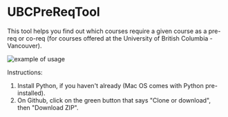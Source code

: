 # UBCPreReqTool
This tool helps you find out which courses require a given course as a pre-req or co-req (for courses offered at the University of British Columbia - Vancouver).

![example of usage](http://i.imgur.com/vLRmZHf.png "Example of usage:")


Instructions:
  1. Install Python, if you haven't already (Mac OS comes with Python pre-installed).
  2. On Github, click on the green button that says "Clone or download", then "Download ZIP".
